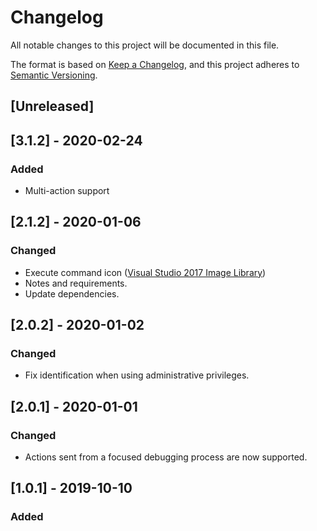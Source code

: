 # Changelog

All notable changes to this project will be documented in this file.

The format is based on [Keep a Changelog](https://keepachangelog.com/en/1.0.0/),
and this project adheres to [Semantic Versioning](https://semver.org/spec/v2.0.0.html).

## [Unreleased]

## [3.1.2] - 2020-02-24

### Added

- Multi-action support

## [2.1.2] - 2020-01-06

### Changed

- Execute command icon ([Visual Studio 2017 Image Library](https://docs.microsoft.com/pt-br/visualstudio/designers/the-visual-studio-image-library?view=vs-2019))
- Notes and requirements.
- Update dependencies.

## [2.0.2] - 2020-01-02

### Changed

- Fix identification when using administrative privileges.

## [2.0.1] - 2020-01-01

### Changed

- Actions sent from a focused debugging process are now supported.

## [1.0.1] - 2019-10-10

### Added
